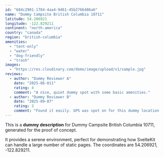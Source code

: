 ```yaml
---
id: "684c2901-1784-4aa4-9d61-45b2766486a6"
name: "Dummy Campsite British Columbia 10711"
latitude: 54.206921
longitude: -122.829211
continent: "north-america"
country: "canada"
region: "british-columbia"
amenities:
  - "tent-only"
  - "water"
  - "dog-friendly"
  - "trash"
images:
  - "https://res.cloudinary.com/demo/image/upload/v1/sample.jpg"
reviews:
  - author: "Dummy Reviewer A"
    date: "2025-06-011"
    rating: 4
    comment: "A nice, quiet dummy spot with some basic amenities."
  - author: "Dummy Reviewer B"
    date: "2025-09-07"
    rating: 3
    comment: "Found it easily. GPS was spot on for this dummy location."
---
```


This is a **dummy description** for Dummy Campsite British Columbia 10711, generated for the proof of concept.

It provides a serene environment, perfect for demonstrating how SvelteKit can handle a large number of static pages. The coordinates are 54.206921, -122.829211.
